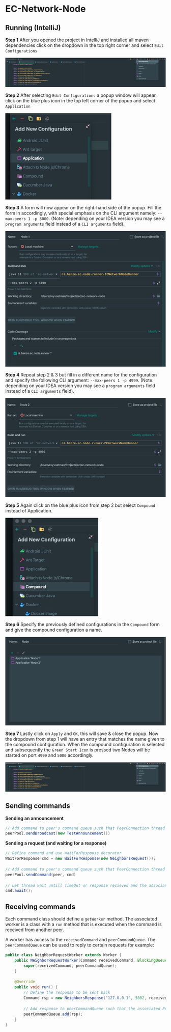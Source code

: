 # EC-Network-Node

## Running (IntelliJ)

**Step 1**
After you opened the project in IntelliJ and installed all maven dependencies click on the dropdown in the top right corner and select `Edit Configurations` 

![Step 1](.docs/step1.jpg)

**Step 2**
After selecting `Edit Configurations` a popup window will appear, click on the blue plus icon in the top left corner of the popup and select `Application`

![Step 2](.docs/step2.jpg)

**Step 3**
A form will now appear on the right-hand side of the popup. Fill the form in accordingly, with special emphasis on the CLI argument namely: `--max-peers 1 -p 5000`. (Note: depending on your IDEA version you may see a `program arguments` field instead of a `CLI arguments` field).

![Step 3](.docs/step3.jpg)

**Step 4**
Repeat step 2 & 3 but fill in a different name for the configuration and specify the following CLI argument: `--max-peers 1 -p 4999`. (Note: depending on your IDEA version you may see a `program arguments` field instead of a `CLI arguments` field).

![Step 4](.docs/step4.jpg)

**Step 5**
Again click on the blue plus icon from step 2 but select `Compound` instead of Application.

![Step 5](.docs/step5.jpg)

**Step 6**
Specify the previously defined configurations in the `Compound` form and give the compound configuration a name.

![Step 6](.docs/step6.jpg)

**Step 7**
Lastly click on `Apply` and `OK`, this will save & close the popup. Now the dropdown from step 1 will have an entry that matches the name given to the compound configuration.
When the compound configuration is selected and subsequently the `Green Start Icon` is pressed two Nodes will be started on port `4999` and `5000` accordingly.
 
![Step 6](.docs/step1.jpg)

## Sending commands

**Sending an announcement**
```java
// Add command to peer's command queue such that PeerConnection thread will send it
peerPool.sendBroadcast(new TestAnnouncement())
```

**Sending a request (and waiting for a response)**
```java
// Define command and use WaitForResponse decorator
WaitForResponse cmd = new WaitForResponse(new NeighborsRequest());

// Add command to peer's command queue such that PeerConnection thread will send it
peerPool.sendCommand(peer, cmd)
        
// Let thread wait untill TimeOut or response recieved and the associated worker is finished.
cmd.await();
```

## Receiving commands
Each command class should define a `getWorker` method. The associated worker is a class with a `run` method that is executed when the command is received from another peer.

A worker has access to the `receivedCommand` and `peerCommandQueue`. The `peerCommandQueue` can be used to reply to certain requests for example:

```java
public class NeighborRequestWorker extends Worker {
    public NeighborRequestWorker(Command receivedCommand, BlockingQueue<Command> peerCommandQueue) {
        super(receivedCommand, peerCommandQueue);
    }

    @Override
    public void run() {
        // Define the response to be sent back
        Command rsp = new NeighborsResponse("127.0.0.1", 5002, receivedCommand.getMessageNumber());

        // Add response to peerCommandQueue such that the associated PeerConnection Thread will send it.
        peerCommandQueue.add(rsp);
    }
}
```
